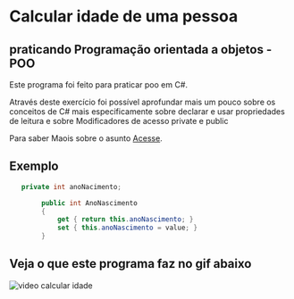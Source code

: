 # Calcular idade de uma pessoa 
## praticando Programação orientada a objetos - POO
Este programa foi feito para praticar poo em C#. 


Através deste exercício foi possível aprofundar mais um pouco sobre os conceitos  de C#
mais especificamente sobre  declarar e usar propriedades de leitura e sobre Modificadores de acesso private e public

Para saber Maois sobre o asunto
[Acesse](https://learn.microsoft.com/pt-br/dotnet/csharp/programming-guide/classes-and-structs/how-to-declare-and-use-read-write-properties).

## Exemplo

```cs
   private int anoNacimento;

		public int AnoNascimento	
		{
			get { return this.anoNascimento; }
			set { this.anoNascimento = value; }
		}
```
##  Veja o que este programa faz no gif abaixo

![video calcular idade](https://user-images.githubusercontent.com/87122304/212580461-da69cd6b-6371-42f3-8bc4-35c6cca24a81.gif)

